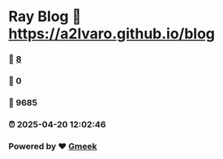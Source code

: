 # Ray Blog :link: https://a2lvaro.github.io/blog 
### :page_facing_up: [8](https://a2lvaro.github.io/blog/tag.html) 
### :speech_balloon: 0 
### :hibiscus: 9685 
### :alarm_clock: 2025-04-20 12:02:46 
### Powered by :heart: [Gmeek](https://github.com/Meekdai/Gmeek)

